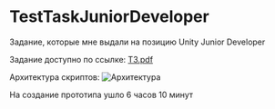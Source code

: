 # TestTaskJuniorDeveloper
 Задание, которые мне выдали на позицию Unity Junior Developer

Задание доступно по ссылке:
[ТЗ.pdf](https://github.com/ArlenMor/TestTaskJuniorDeveloper/files/6630588/default.pdf)

Архитектура скриптов:
![Архитектура](https://user-images.githubusercontent.com/42170867/121510392-c4cdab80-ca11-11eb-91a5-dd08a3371142.PNG)


На создание прототипа ушло 6 часов 10 минут
